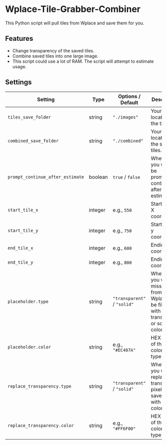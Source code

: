 # Wplace-Tile-Grabber-Combiner

This Python script will pull tiles from Wplace and save them for you.

## Features
- Change transparency of the saved tiles.
- Combine saved tiles into one large image.
- This script could use a lot of RAM. The script will attempt to estimate usage.

## Settings

| Setting                          | Type    | Options / Default           | Description                                                                                |
| -------------------------------- | ------- | --------------------------- | ------------------------------------------------------------------------------------------ |
| `tiles_save_folder`              | string  | `"./images"`                | Your save location for the tiles.                                                          |
| `combined_save_folder`           | string  | `"./combined"`              | Your save location for the stitched tiles.                                                 |
| `prompt_continue_after_estimate` | boolean | `true` / `false`            | Whether you want to be prompted to continue after RAM estimate.                            |
| `start_tile_x`                   | integer | e.g., `550`                 | Starting tile X coordinate.                                                               |
| `start_tile_y`                   | integer | e.g., `750`                 | Starting tile y coordinate.                                                               |
| `end_tile_x`                     | integer | e.g., `600`                 | Ending tile x coordinate.                                                                 |
| `end_tile_y`                     | integer | e.g., `800`                 | Ending tile y coordinate.                                                                 |
| `placeholder.type`               | string  | `"transparent"` / `"solid"` | Whether you want missing tiles from Wplace to be filled with a transparent or solid color. |
| `placeholder.color`              | string  | e.g., `"#EC407A"`           | HEX value of the solid color (if type=`solid`).                                            |
| `replace_transparency.type`      | string  | `"transparent"` / `"solid"` | Whether you want to replace all transparent pixels of all saved tiles with a solid color.  |
| `replace_transparency.color`     | string  | e.g., `"#FF6F00"`           | HEX value of the solid color (if type=`solid`).                                            |
